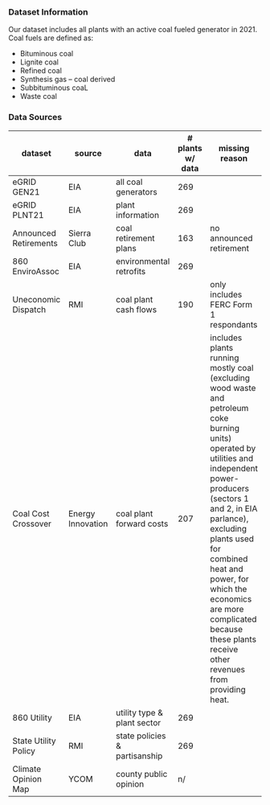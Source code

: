 ### **Dataset Information**

Our dataset includes all plants with an active coal fueled generator in 2021. Coal fuels are defined as:
  - Bituminous coal
  - Lignite coal
  - Refined coal
  - Synthesis gas – coal derived
  - Subbituminous coaL
  - Waste coal

### **Data Sources**

|dataset               |source      |data                   |# plants w/ data  |missing reason         |% coal capacity           |
|----------------------|------------|-----------------------|------------------|-----------------------|--------------------------|
|eGRID GEN21           |EIA         |all coal generators    |269               |                       |                          |
|eGRID PLNT21          |EIA         |plant information      |269               |                       |                          |
|Announced Retirements |Sierra Club |coal retirement plans  |163               |no announced retirement|59.39%                    |
|860 EnviroAssoc       |EIA         |environmental retrofits|269               |                       |                          |
|Uneconomic Dispatch   |RMI         |coal plant cash flows  |190               |only includes FERC Form 1 respondants    |89.73%  |
|Coal Cost Crossover   |Energy Innovation|coal plant forward costs|207         |includes plants running mostly coal (excluding wood waste and petroleum coke burning units) operated by utilities and independent power-producers (sectors 1 and 2, in EIA parlance), excluding plants used for combined heat and power, for which the economics are more complicated because these plants receive other revenues from providing heat.|95.86%|
|860 Utility           |EIA         |utility type & plant sector|269               |                       |                          |
|State Utility Policy  |RMI         |state policies & partisanship|269             |                       |                          |
|Climate Opinion Map   |YCOM        |county public opinion  |n/                |                       |                          |



